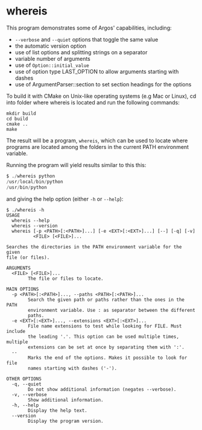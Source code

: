whereis
=======

This program demonstrates some of Argos' capabilities, including:

- `--verbose` and `--quiet` options that toggle the same value
- the automatic version option
- use of list options and splitting strings on a separator
- variable number of arguments
- use of `Option::initial_value`
- use of option type LAST_OPTION to allow arguments starting with dashes
- use of ArgumentParser::section to set section headings for the options 

To build it with CMake on Unix-like operating systems (e.g Mac or Linux), cd
into folder where whereis is located and run the following commands:

~~~shell
mkdir build
cd build
cmake ..
make
~~~

The result will be a program, `whereis`, which can be used to locate where
programs are located among the folders in the current PATH environment
variable.

Running the program will yield results similar to this this:

~~~s
$ ./whereis python
/usr/local/bin/python
/usr/bin/python
~~~

and giving the help option (either `-h` or `--help`):

~~~
$ ./whereis -h
USAGE
  whereis --help
  whereis --version
  whereis [-p <PATH>[:<PATH>]...] [-e <EXT>[:<EXT>]...] [--] [-q] [-v]
          <FILE> [<FILE>]...

Searches the directories in the PATH environment variable for the given
file (or files).

ARGUMENTS
  <FILE> [<FILE>]...
        The file or files to locate.

MAIN OPTIONS
  -p <PATH>[:<PATH>]..., --paths <PATH>[:<PATH>]...
        Search the given path or paths rather than the ones in the PATH
        environment variable. Use : as separator between the different
        paths.
  -e <EXT>[:<EXT>]..., --extensions <EXT>[:<EXT>]...
        File name extensions to test while looking for FILE. Must include
        the leading '.'. This option can be used multiple times, multiple
        extensions can be set at once by separating them with ':'.
  --
        Marks the end of the options. Makes it possible to look for file
        names starting with dashes ('-').

OTHER OPTIONS
  -q, --quiet
        Do not show additional information (negates --verbose).
  -v, --verbose
        Show additional information.
  -h, --help
        Display the help text.
  --version
        Display the program version.
~~~
